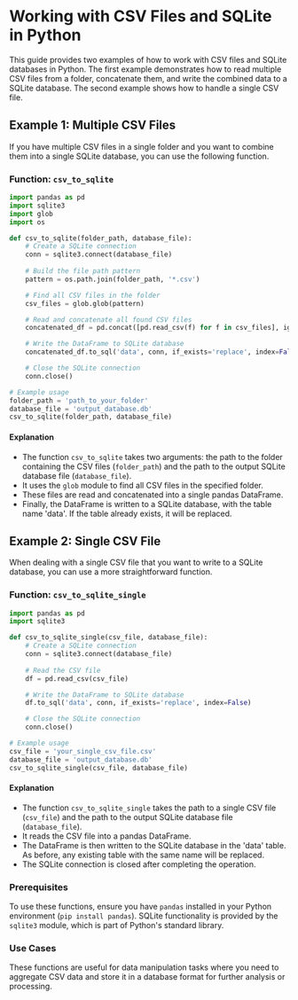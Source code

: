 # Working with CSV Files and SQLite in Python

This guide provides two examples of how to work with CSV files and SQLite databases in Python. The first example demonstrates how to read multiple CSV files from a folder, concatenate them, and write the combined data to a SQLite database. The second example shows how to handle a single CSV file.

## Example 1: Multiple CSV Files

If you have multiple CSV files in a single folder and you want to combine them into a single SQLite database, you can use the following function.

### Function: `csv_to_sqlite`

```python
import pandas as pd
import sqlite3
import glob
import os

def csv_to_sqlite(folder_path, database_file):
    # Create a SQLite connection
    conn = sqlite3.connect(database_file)
    
    # Build the file path pattern
    pattern = os.path.join(folder_path, '*.csv')

    # Find all CSV files in the folder
    csv_files = glob.glob(pattern)

    # Read and concatenate all found CSV files
    concatenated_df = pd.concat([pd.read_csv(f) for f in csv_files], ignore_index=True)

    # Write the DataFrame to SQLite database
    concatenated_df.to_sql('data', conn, if_exists='replace', index=False)

    # Close the SQLite connection
    conn.close()

# Example usage
folder_path = 'path_to_your_folder'
database_file = 'output_database.db'
csv_to_sqlite(folder_path, database_file)
```

#### Explanation

- The function `csv_to_sqlite` takes two arguments: the path to the folder containing the CSV files (`folder_path`) and the path to the output SQLite database file (`database_file`).
- It uses the `glob` module to find all CSV files in the specified folder.
- These files are read and concatenated into a single pandas DataFrame.
- Finally, the DataFrame is written to a SQLite database, with the table name 'data'. If the table already exists, it will be replaced.

## Example 2: Single CSV File

When dealing with a single CSV file that you want to write to a SQLite database, you can use a more straightforward function.

### Function: `csv_to_sqlite_single`

```python
import pandas as pd
import sqlite3

def csv_to_sqlite_single(csv_file, database_file):
    # Create a SQLite connection
    conn = sqlite3.connect(database_file)
    
    # Read the CSV file
    df = pd.read_csv(csv_file)

    # Write the DataFrame to SQLite database
    df.to_sql('data', conn, if_exists='replace', index=False)

    # Close the SQLite connection
    conn.close()

# Example usage
csv_file = 'your_single_csv_file.csv'
database_file = 'output_database.db'
csv_to_sqlite_single(csv_file, database_file)
```

#### Explanation

- The function `csv_to_sqlite_single` takes the path to a single CSV file (`csv_file`) and the path to the output SQLite database file (`database_file`).
- It reads the CSV file into a pandas DataFrame.
- The DataFrame is then written to the SQLite database in the 'data' table. As before, any existing table with the same name will be replaced.
- The SQLite connection is closed after completing the operation.

### Prerequisites

To use these functions, ensure you have `pandas` installed in your Python environment (`pip install pandas`). SQLite functionality is provided by the `sqlite3` module, which is part of Python's standard library.

### Use Cases

These functions are useful for data manipulation tasks where you need to aggregate CSV data and store it in a database format for further analysis or processing.